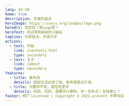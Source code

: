 ```yaml
---
lang: zh-CN
home: true
description: 页面的描述
heroImage: https://vuejs.org/images/logo.png
heroAlt: 哎哎哎？我Logo呢？
heroText: 欢迎来到WGB的小破站
tagline: 分享技术，开源万岁
actions:
  - text: 开始
    link: /contents.html
    type: secondary
  - text: 关于
    link: /about
    type: secondary
features:
  - title: 毒鸡汤
    details: 假如生活出卖了我，我希望是论斤卖。
  - title: 只要学不死，就往死里学
    details: 妈妈、妈妈，我要学计算机。学！学多点！全栈够么？
footer: MIT Licensed | Copyright © 2021-present 不霁何虹
---
```


